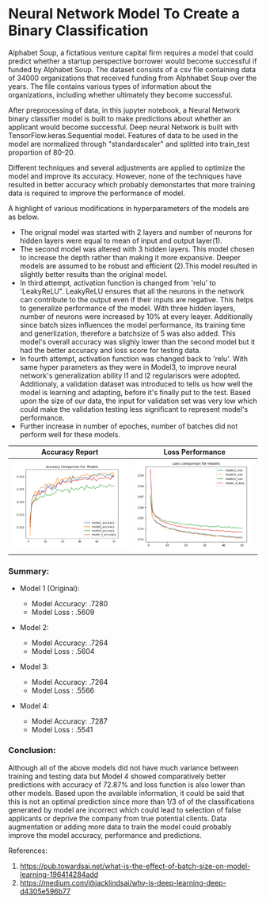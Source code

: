 
# Neural Network Model To Create a Binary Classification

Alphabet Soup, a fictatious venture capital firm requires a model that could predict whether a startup perspective borrower would become successful if funded by Alphabet Soup. The dataset consists of a csv file containing data of 34000 organizations that received funding from Alphhabet Soup over the years. The file contains various types of information about the organizations, including whether ultimately they become successful. 

After preprocessing of data, in this jupyter notebook, a Neural Network binary classifier model is built to make predictions about whether an applicant would become successful. Deep neural Network is built with TensorFlow.keras.Sequential model. Features of data to be used in the model are normalized through "standardscaler" and splitted into train_test proportion of 80-20.

Different techniques and several adjustments are applied to optimize the model and improve its accuracy. However, none of the techniques have resulted in better accuracy which probably demonstartes that more training data is required to improve the performance of model.

A highlight of various modifications in hyperparameters of the models are as below.

* The orignal model was started with 2 layers and number of neurons for hidden layers were equal to mean of input and output layer(1).
* The second model was altered with 3 hidden layers. This model chosen to increase the depth rather than making it more expansive. Deeper models are assumed to be robust and efficient (2).This model resulted in  slightly better results than the original model.
* In third attempt, activation function is changed from 'relu' to 'LeakyReLU". LeakyReLU ensures that all the neurons in the network can contribute to the output even if their inputs are negative.  This helps to generalize performance of the model. With three hidden layers, number of neurons were increased by 10% at every leayer. Additionally since batch sizes influences the model performance, its training time and generlization, therefore a batchsize of 5 was also added. This model's overall accuracy was slighly lower than the second model but it had the better accuracy and loss score for testing data. 
* In fourth attempt, activation function was changed back to  'relu'. With same hyper parameters as they were in Model3,  to improve neural network's generalization ability l1 and l2 regularisors were adopted. Additionaly, a validation dataset was introduced to tells us how well the model is learning and adapting, before it's finally put to the test. Based upon the size of our data, the input for validation set was very low which could make the validation testing less significant to represent model's performance. 
* Further increase in number of epoches, number of batches did not perform well for these models.



|Accuracy Report                                              | Loss Performance                      |
| -----------------------------------                         | ----------------------------------- |
| ![image_1](accuracy_chart.png)                              | ![image_2](loss_chart.png) |



### Summary:

* Model 1 (Original):
   * Model Accuracy:    .7280
   * Model Loss    :    .5609

* Model 2:
   * Model Accuracy:    .7264
   * Model Loss    :    .5604

* Model 3:
   * Model Accuracy:    .7264
   * Model Loss    :    .5566
   
 * Model 4:
   * Model Accuracy:    .7287
   * Model Loss    :    .5541
   

### Conclusion:

Although all of the above models did not have much variance between training and testing data but Model 4 showed comparatively better predictions with accuracy of 72.87% and loss function is also lower than other models. Based upon the available information, it could be said that this is not an optimal prediction since more than 1/3 of of the classifications generated by model are incorrect which could lead to selection of false applicants or deprive the company from true potential clients. Data augmentation or adding more data to train the model could probably improve the model accuracy, performance and predictions. 


References:
1. https://pub.towardsai.net/what-is-the-effect-of-batch-size-on-model-learning-196414284add
2. https://medium.com/@jacklindsai/why-is-deep-learning-deep-d4305e596b77


